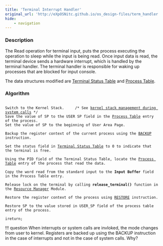 ```yaml
---
title: 'Terminal Interrupt Handler'
original_url: 'http://eXpOSNitc.github.io/os_design-files/term_handler.html'
hide:
    - navigation
---
```


### Description
The Read operation for terminal input, puts the process executing the operation to sleep while the input is being read. Once input data is read, the terminal device sends a hardware interrupt, which is handled by the terminal handler. The terminal handler is responsible for waking up processes that are blocked for input console. 

The data structures modified are [Terminal Status Table](mem-ds.md#ts_table) and [Process Table](process-table.md).


  

### Algorithm

<pre><code>
Switch to the Kernel Stack. 	/* See <a href="../../os-design/stack-smcall/">kernel stack management during system calls</a> */
Save the value of SP to the USER SP field in the <a href="../../os-design/process-table/">Process Table</a> entry of the process.
Set the value of SP to the beginning of User Area Page.

Backup the register context of the current process using the <a href="../../arch-spec/instruction-set/">BACKUP</a> instruction.

Set the status field in <a href="../../os-design/mem-ds/#ts_table" target="_blank">Terminal Status Table</a> to 0 to indicate that the terminal is free.

Using the PID field of the Terminal Status Table, locate the <a href="../../os-design/process-table/" target="_blank">Process Table</a> entry of the process that read the data.

Copy the word read from the standard input to the <b>Input Buffer</b> field in the Process Table entry.

Release lock on the terminal by calling <b>release_terminal()</b> function in the <a href="../../modules/module-00/">Resource Manager</a> Module.

Restore the register context of the process using <a href="../../arch-spec/instruction-set/">RESTORE</a> instruction.

Restore SP to the value stored in USER_SP field of the process table entry of the process.

ireturn;
</code></pre>


!!! question 
    When interrupts or system calls are invloked, the mode changes from user to kernel. Registers are backed up using the BACKUP instruction in the case of interrupts and not in the case of system calls. Why?




  
  











































